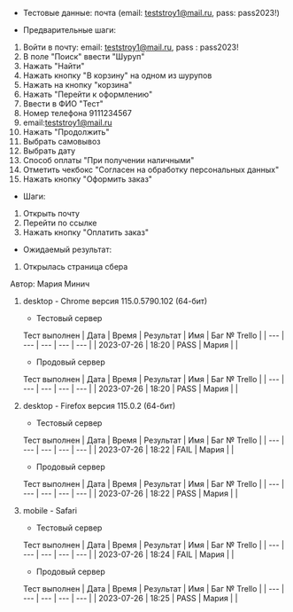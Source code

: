 * Тестовые данные:
почта (email: teststroy1@mail.ru, pass: pass2023!)

* Предварительные шаги:
1. Войти в почту: email: teststroy1@mail.ru, pass : pass2023!
2. В поле "Поиск" ввести "Шуруп"
3. Нажать "Найти"
4. Нажать кнопку "В корзину" на одном из шурупов
5. Нажать на кнопку "корзина"
6. Нажать "Перейти к оформлению"
7. Ввести в ФИО "Тест"
8. Номер телефона 9111234567
9. email:teststroy1@mail.ru
10. Нажать "Продолжить"
11. Выбрать самовывоз
12. Выбрать дату
13. Способ оплаты "При получении наличными"
14. Отметить чекбокс "Согласен на обработку персональных данных"
15. Нажать кнопку "Оформить заказ"

* Шаги:
1. Открыть почту
2. Перейти по ссылке
3. Нажать кнопку "Оплатить заказ"

* Ожидаемый результат:
1. Открылась страница сбера



Автор: Мария Минич

1) desktop - Chrome версия 115.0.5790.102 (64-бит)

	* Тестовый сервер 

	Тест выполнен
	| Дата | Время | Результат | Имя | Баг № Trello |
	| --- | --- | --- | --- | --- |
	| 2023-07-26 | 18:20 | PASS | Мария |  | 

	* Продовый сервер 

	Тест выполнен
	| Дата | Время | Результат | Имя | Баг № Trello |
	| --- | --- | --- | --- | --- |
	| 2023-07-26 | 18:20 | PASS | Мария |  | 

2) desktop - Firefox версия 115.0.2 (64-бит)

	* Тестовый сервер 

	Тест выполнен
	| Дата | Время | Результат | Имя | Баг № Trello |
	| --- | --- | --- | --- | --- |
	| 2023-07-26 | 18:22 | FAIL | Мария |  | 

	* Продовый сервер 

	Тест выполнен
	| Дата | Время | Результат | Имя | Баг № Trello |
	| --- | --- | --- | --- | --- |
	| 2023-07-26 | 18:22 | PASS | Мария |  | 

3) mobile - Safari

	* Тестовый сервер 

	Тест выполнен
	| Дата | Время | Результат | Имя | Баг № Trello |
	| --- | --- | --- | --- | --- |
	| 2023-07-26 | 18:24 | FAIL | Мария |  | 

	* Продовый сервер 

	Тест выполнен
	| Дата | Время | Результат | Имя | Баг № Trello |
	| --- | --- | --- | --- | --- |
	| 2023-07-26 | 18:25 | PASS | Мария |  | 
